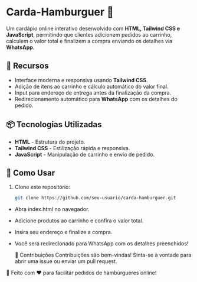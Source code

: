# Carda-Hamburguer 🍔

Um cardápio online interativo desenvolvido com **HTML, Tailwind CSS e JavaScript**, permitindo que clientes adicionem pedidos ao carrinho, calculem o valor total e finalizem a compra enviando os detalhes via **WhatsApp**.

## 🚀 Recursos

- Interface moderna e responsiva usando **Tailwind CSS**.
- Adição de itens ao carrinho e cálculo automático do valor final.
- Input para endereço de entrega antes da finalização da compra.
- Redirecionamento automático para **WhatsApp** com os detalhes do pedido.

## 📦 Tecnologias Utilizadas

- **HTML** - Estrutura do projeto.
- **Tailwind CSS** - Estilização rápida e responsiva.
- **JavaScript** - Manipulação de carrinho e envio de pedido.

## 🔧 Como Usar

1. Clone este repositório:
   ```bash
   git clone https://github.com/seu-usuario/carda-hamburguer.git
- Abra index.html no navegador.
- Adicione produtos ao carrinho e confira o valor total.
- Insira seu endereço e finalize a compra.
- Você será redirecionado para WhatsApp com os detalhes preenchidos!

   🤝 Contribuições
Contribuições são bem-vindas! Sinta-se à vontade para abrir uma issue ou enviar um pull request.

📍 Feito com ❤️ para facilitar pedidos de hambúrgueres online!
